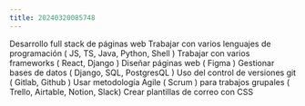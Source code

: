 ```yaml
---
title: 20240320085748 
---
```


Desarrollo full stack de páginas web
Trabajar con varios lenguajes de programación ( JS, TS, Java, Python, Shell )
Trabajar con varios frameworks ( React, Django )
Diseñar páginas web ( Figma )
Gestionar bases de datos ( Django, SQL, PostgresQL )
Uso del control de versiones git ( Gitlab, Github )
Usar metodología Agile ( Scrum ) para trabajos grupales ( Trello, Airtable, Notion, Slack)
Crear plantillas de correo con CSS